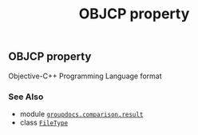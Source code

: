 ﻿---
title: OBJCP property
second_title: GroupDocs.Comparison for Python via .NET API References
description: 
type: docs
url: /python-net/groupdocs.comparison.result/filetype/objcp/
is_root: false
weight: 890
---

## OBJCP property


Objective-C++ Programming Language format

### See Also
* module [`groupdocs.comparison.result`](../../)
* class [`FileType`](/comparison/python-net/groupdocs.comparison.result/filetype)
